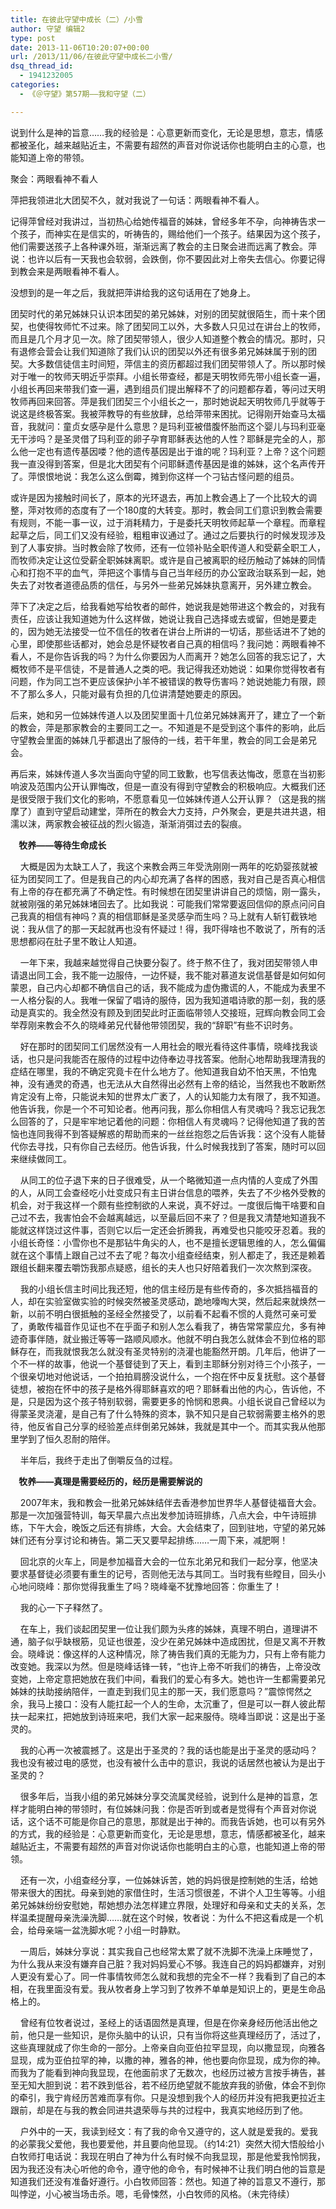 ```yaml
---
title: 在彼此守望中成长（二）/小雪
author: 守望 编辑2
type: post
date: 2013-11-06T10:20:07+00:00
url: /2013/11/06/在彼此守望中成长二小雪/
dsq_thread_id:
  - 1941232005
categories:
  - 《＠守望》第57期——我和守望（二）

---
```

<p align="left">
  说到什么是神的旨意……我的经验是：心意更新而变化，无论是思想，意志，情感都被圣化，越来越贴近主，不需要有超然的声音对你说话你也能明白主的心意，也能知道上帝的带领。
</p>

<p align="left">
  <!--more-->聚会：两眼看神不看人
</p>

<p align="left">
  萍把我领进北大团契不久，就对我说了一句话：两眼看神不看人。
</p>

<p align="left">
  记得萍曾经对我讲过，当初热心给她传福音的姊妹，曾经多年不孕，向神祷告求一个孩子，而神实在是信实的，听祷告的，赐给他们一个孩子。结果因为这个孩子，他们需要送孩子上各种课外班，渐渐远离了教会的主日聚会进而远离了教会。萍说：也许以后有一天我也会软弱，会跌倒，你不要因此对上帝失去信心。你要记得到教会来是两眼看神不看人。
</p>

<p align="left">
  没想到的是一年之后，我就把萍讲给我的这句话用在了她身上。
</p>

<p align="left">
  团契时代的弟兄姊妹只认识本团契的弟兄姊妹，对别的团契就很陌生，而十来个团契，也使得牧师忙不过来。除了团契同工以外，大多数人只见过在讲台上的牧师，而且是几个月才见一次。除了团契带领人，很少人知道整个教会的情况。那时，只有退修会营会让我们知道除了我们认识的团契以外还有很多弟兄姊妹属于别的团契。大多数信徒信主时间短，萍信主的资历都超过我们团契带领人了。所以那时候对于唯一的牧师天明近乎崇拜。小组长带查经，都是天明牧师先带小组长查一遍，小组长再回来带我们查一遍，遇到组员们提出解释不了的问题都存着，等问过天明牧师再回来回答。萍是我们团契三个小组长之一，那时她说起天明牧师几乎就等于说这是终极答案。我被萍教导的有些放肆，总给萍带来困扰。记得刚开始查马太福音，我就问：童贞女感孕是什么意思？是玛利亚被借腹怀胎而这个婴儿与玛利亚毫无干涉吗？是圣灵借了玛利亚的卵子孕育耶稣表达他的人性？耶稣是完全的人，那么他一定也有遗传基因喽？他的遗传基因是出于谁的呢？玛利亚？上帝？这个问题我一直没得到答案，但是北大团契有个问耶稣遗传基因是谁的姊妹，这个名声传开了。萍恨恨地说：我怎么这么倒霉，摊到你这样一个刁钻古怪问题的组员。
</p>

<p align="left">
  或许是因为接触时间长了，原本的光环退去，再加上教会遇上了一个比较大的调整，萍对牧师的态度有了一个180度的大转变。那时，教会同工们意识到教会需要有规则，不能一事一议，过于消耗精力，于是委托天明牧师起草一个章程。而章程起草之后，同工们又没有经验，粗粗审议通过了。通过之后要执行的时候发现涉及到了人事安排。当时教会除了牧师，还有一位领补贴全职传道人和受薪全职工人，而牧师决定让这位受薪全职姊妹离职。或许是自己被离职的经历触动了姊妹的同情心和打抱不平的血气，萍把这个事情与自己当年经历的办公室政治联系到一起，她失去了对牧者道德品质的信任，与另外一些弟兄姊妹执意离开，另外建立教会。
</p>

<p align="left">
  萍下了决定之后，给我看她写给牧者的邮件，她说我是她带进这个教会的，对我有责任，应该让我知道她为什么这样做，她说让我自己选择或去或留，但她是要走的，因为她无法接受一位不信任的牧者在讲台上所讲的一切话，那些话进不了她的心里，即使那些话都对，她会总是怀疑牧者自己真的相信吗？我问她：两眼看神不看人，不是你告诉我的吗？为什么你要因为人而离开？她怎么回答的我忘记了，大概牧师不是平信徒，不是普通人之类的吧。我记得我还劝她说：如果你觉得牧者有问题，作为同工岂不更应该保护小羊不被错误的教导伤害吗？她说她能力有限，顾不了那么多人，只能对最有负担的几位讲清楚她要走的原因。
</p>

<p align="left">
  后来，她和另一位姊妹传道人以及团契里面十几位弟兄姊妹离开了，建立了一个新的教会，萍是那家教会的主要同工之一。不知道是不是受到这个事件的影响，此后守望教会里面的姊妹几乎都退出了服侍的一线，若干年里，教会的同工会是弟兄会。
</p>

<p align="left">
  再后来，姊妹传道人多次当面向守望的同工致歉，也写信表达悔改，愿意在当初影响波及范围内公开认罪悔改，但是一直没有得到守望教会的积极响应。大概我们还是很受限于我们文化的影响，不愿意看见一位姊妹传道人公开认罪？（这是我的揣摩了）直到守望启动建堂，萍所在的教会大力支持，户外聚会，更是共进共退，相濡以沫，两家教会被征战的烈火锻造，渐渐消弭过去的裂痕。<b>   </b>
</p>

<p align="left">
  <b>    </b><b>牧养——等待生命成长</b>
</p>

<p align="left">
      大概是因为太缺工人了，我这个来教会两三年受洗刚刚一两年的吃奶婴孩就被征为团契同工了。但是我自己的内心却充满了各样的困惑，我对自己是否真心相信有上帝的存在都充满了不确定性。有时候想在团契里讲讲自己的烦恼，刚一露头，就被刚强的弟兄姊妹堵回去了。比如我说：可能我们常常要返回信仰的原点问问自己我真的相信有神吗？真的相信耶稣是圣灵感孕而生吗？马上就有人斩钉截铁地说：我从信了的那一天起就再也没有怀疑过！得，我吓得啥也不敢说了，所有的活思想都闷在肚子里不敢让人知道。
</p>

<p align="left">
      一年下来，我越来越觉得自己快要分裂了。终于熬不住了，我对团契带领人申请退出同工会，我不能一边服侍，一边怀疑，我不能对慕道友说信基督是如何如何蒙恩，自己内心却都不确信自己的话，我不能成为虚伪撒谎的人，不能成为表里不一人格分裂的人。我唯一保留了唱诗的服侍，因为我知道唱诗歌的那一刻，我的感动是真实的。我全然没有顾及到团契此时正面临带领人交接班，冠辉向教会同工会举荐刚来教会不久的晓峰弟兄代替他带领团契，我的“辞职”有些不识时务。
</p>

<p align="left">
      好在那时的团契同工们居然没有一人用社会的眼光看待这件事情，晓峰找我谈话，也只是问我能否在服侍的过程中边侍奉边寻找答案。他耐心地帮助我理清我的症结在哪里，我的不确定究竟卡在什么地方了。他知道我自幼不怕天黑，不怕鬼神，没有通灵的奇遇，也无法从大自然得出必然有上帝的结论，当然我也不敢断然肯定没有上帝，只能说未知的世界太广袤了，人的认知能力太有限了，我不知道。他告诉我，你是一个不可知论者。他再问我，那么你相信人有灵魂吗？我忘记我怎么回答的了，只是牢牢地记着他的问题：你相信人有灵魂吗？记得他知道了我的苦恼也连同我得不到答疑解惑的帮助而来的一丝丝抱怨之后告诉我：这个没有人能替代你去寻找，只有你自己去经历。他告诉我，什么时候我找到了答案，随时可以回来继续做同工。
</p>

<p align="left">
      从同工的位子退下来的日子很难受，从一个略微知道一点内情的人变成了外围的人，从同工会查经吃小灶变成只有主日讲台信息的喂养，失去了不少格外受教的机会，对于我这样一个颇有些控制欲的人来说，真不好过。一度很后悔干啥要和自己过不去，我害怕会不会越离越远，以至最后回不来了？但是我又清楚地知道我不能就这样饶过这件事，否则它以后一定还会折腾我，再难受也只能咬牙忍着。我的小组长奇怪：小雪你也不是那钻牛角尖的人，也不是擅长逻辑思维的人，怎么偏偏就在这个事情上跟自己过不去了呢？每次小组查经结束，别人都走了，我还是赖着跟组长翻来覆去嚼饬我那点疑惑，组长的夫人也只好陪着我们一次次熬到深夜。
</p>

<p align="left">
      我的小组长信主时间比我还短，他的信主经历是有些传奇的，多次抵挡福音的人，却在实验室做实验的时候突然被圣灵感动，跪地嚎啕大哭，然后起来就焕然一新，以前不明白很抵触的圣经全然接受了，以前看不起看不惯的人竟然可亲可爱了，勇敢传福音作见证也不在乎面子和别人怎么看我了，祷告常常蒙应允，多有神迹奇事伴随，就业搬迁等等一路顺风顺水。他就不明白我怎么就体会不到位格的耶稣存在，而我就恨我怎么就没有圣灵特别的浇灌也能豁然开朗。几年后，他讲了一个不一样的故事，他说一个基督徒到了天上，看到主耶稣分别对待三个小孩子，一个很亲切地对他说话，一个拍拍肩膀没说什么，一个抱在怀中反复抚慰。这个基督徒想，被抱在怀中的孩子是格外得耶稣喜欢的吧？耶稣看出他的内心，告诉他，不是，只是因为这个孩子特别软弱，需要更多的怜悯和恩典。小组长说自己曾经以为得蒙圣灵浇灌，是自己有了什么特殊的资本，孰不知只是自己软弱需要主格外的恩待，他反省自己分享的经验差点绊倒弟兄姊妹，我就是其中一个。而其实我从他那里学到了恒久忍耐的陪伴。
</p>

<p align="left">
      半年后，我终于走出了倒嚼反刍的过程。
</p>

<p align="left">
  <b>    </b><b>牧养——真理是需要经历的，经历是需要解说的</b>
</p>

<p align="left">
      2007年末，我和教会一批弟兄姊妹结伴去香港参加世界华人基督徒福音大会。那是一次加强营特训，每天早晨六点出发参加诗班排练，八点大会，中午诗班排练，下午大会，晚饭之后还有排练，大会。大会结束了，回到驻地，守望的弟兄姊妹们还有分享讨论和祷告。第二天又要早起排练……一周下来，减肥啊！
</p>

<p align="left">
      回北京的火车上，同是参加福音大会的一位东北弟兄和我们一起分享，他坚决要求基督徒必须要有重生的记号，否则他无法与其同工。当时我有些瞠目，回头小心地问晓峰：那你觉得我重生了吗？晓峰毫不犹豫地回答：你重生了！
</p>

<p align="left">
      我的心一下子释然了。
</p>

<p align="left">
      在车上，我们谈起团契里一位让我们颇为头疼的姊妹，真理不明白，道理讲不通，脑子似乎缺根筋，见证也很差，没少在弟兄姊妹中造成困扰，但是又离不开教会。晓峰说：像这样的人这种情况，除了祷告我们真的无能为力，只有上帝有能力改变她。我深以为然。但是晓峰话锋一转，“也许上帝不听我们的祷告，上帝没改变她，上帝定意把她放在我们中间，看我们的爱心有多大。她也许一生都需要弟兄姊妹的扶助接纳陪伴，一直走到我们见主的那一天，我们愿意吗？”震惊愕然之余，我马上接口：没有人能扛起一个人的生命，太沉重了，但是可以一群人彼此帮扶一起来扛，把她放到诗班来吧，我们大家一起来服侍。晓峰当即说：这是出于圣灵的。
</p>

<p align="left">
      我的心再一次被震撼了。这是出于圣灵的？我的话也能是出于圣灵的感动吗？我也没有被过电的感觉，也没有被什么击中的意识，我说的话居然也被认为是出于圣灵的？
</p>

<p align="left">
      很多年后，当我小组的弟兄姊妹分享交流属灵经验，说到什么是神的旨意，怎样才能明白神的带领时，有位姊妹问我：你是否听到或者是觉得有个声音对你说话，这个话不可能是你自己的意思，那就是出于神的。而我告诉她，也可以有另外的方式，我的经验是：心意更新而变化，无论是思想，意志，情感都被圣化，越来越贴近主，不需要有超然的声音对你说话你也能明白主的心意，也能知道上帝的带领。
</p>

<p align="left">
      还有一次，小组查经分享，一位姊妹诉苦，她的妈妈很是控制她的生活，给她带来很大的困扰。母亲到她的家借住时，生活习惯很差，不讲个人卫生等等。小组弟兄姊妹纷纷安慰她，帮她想办法怎样建立界限，处理好和母亲和丈夫的关系，怎样温柔提醒母亲洗澡洗脚……就在这个时候，牧者说：为什么不把这看成是一个机会，给母亲端一盆洗脚水呢？小组一时静默。
</p>

<p align="left">
      一周后，姊妹分享说：其实我自己也经常太累了就不洗脚不洗澡上床睡觉了，为什么我从来没有嫌弃自己脏？我对妈妈爱心不够。我连自己的妈妈都嫌弃，对别人更没有爱心了。同一件事情牧师怎么就和我想的完全不一样？我看到了自己的本相，在我里面没有爱。我从牧者身上学习到了牧养不单单是知识上的，更是生命品格上的。
</p>

<p align="left">
      曾经有位牧者说过，圣经上的话语固然是真理，但是在你亲身经历他活出他之前，他只是一些知识，是你头脑中的认识，只有当你将这些真理经历了，活过了，这些真理就成了你生命的一部分。上帝亲自向亚伯拉罕显现，向以撒显现，向雅各显现，成为亚伯拉罕的神，以撒的神，雅各的神，他也要向你显现，成为你的神。而我为了能看到神向我显现，在他面前求了无数次，也经历过被方言按手祷告，甚至无知大胆到说：若不跌到低谷，若不经历绝望就不能放弃我的骄傲，体会不到你的牵引，我宁肯经历苦难而享有你。只是没想到我个人的经历并没有把我更拉近主跟前，却是在与我的教会同进共退荣辱与共的过程中，我真实地经历到了他。
</p>

<p align="left">
      户外中的一天，我读到经文：有了我的命令又遵守的，这人就是爱我的。爱我的必蒙我父爱他，我也要爱他，并且要向他显现。（约14:21）突然大彻大悟般给小白牧师打电话说：我现在明白了神为什么有时候不向我显现，那是他爱我怜悯我，因为我还没有决心听他的命令，遵守他的命令，有时候神不让我们明白他的旨意是知道我们还没有准备好遵行。小白牧师回答：然也。知道了神的旨意又不遵行，那叫悖逆，小心被当场击杀。嗯，毛骨悚然，小白牧师的风格。（未完待续）
</p>

&nbsp;